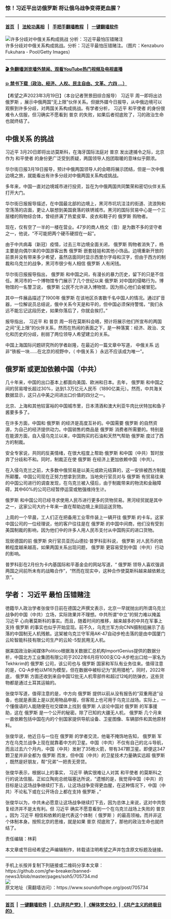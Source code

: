 ### 惊！习近平出访俄罗斯 将让俄乌战争变得更血腥？
------------------------

#### [首页](https://github.com/gfw-breaker/banned-news3/blob/master/README.md) &nbsp;&nbsp;|&nbsp;&nbsp; [法轮功真相](https://github.com/begood0513/basic/blob/master/README.md)  &nbsp;&nbsp;|&nbsp;&nbsp; [手把手翻墙教程](https://github.com/gfw-breaker/guides/wiki)  &nbsp;&nbsp;|&nbsp;&nbsp; [一键翻墙软件](https://github.com/gfw-breaker/nogfw/blob/master/README.md)  



<div><img alt="许多分歧对中俄关系构成挑战 分析：习近平最怕压错赌注" src="https://img.soundofhope.org/2023-03/1679259680408.jpg"/>
<br/><figcaption class="caption">
 许多分歧对中俄关系构成挑战。分析：习近平最怕压错赌注。（图片：Kenzaburo Fukuhara - Pool/Getty Images）
</figcaption></div><hr/>

#### [ 🎬  免翻墙浏览墙外禁闻、观看YouTube热门视频及电视直播](https://github.com/gfw-breaker/HelloWorld)

#### [ 💥  禁书下载（政治、经济、人权、民主自由、文革、六四 ...）](https://github.com/gfw-breaker/books/blob/master/README.md)

<div><div class="Content__Wrapper sc-1bvya0-0 elmmKw article_body" data-checkusr="" itemprop="articleBody">
 <div id="post_place_1">
 </div>
 <p class="meta-top">
  <span class="meta">
   【希望之声2023年3月19日】（本台记者贺景田综合报导）
  </span>
  <ok href="/term/1063">
   习近平
  </ok>
  周一即将出访
  <ok href="/term/1150">
   俄罗斯
  </ok>
  ，展示中俄两国“无上限”伙伴关系。但据外媒今日报导，从中俄边境可以观察到许多分歧，对两国关系构成挑战。有学者分析，
  <ok href="/term/1063">
   习近平
  </ok>
  <ok href="/term/850490">
   和平使者
  </ok>
  的身份很难令人信服，但习确实不愿看到
  <ok href="/term/6470">
   普京
  </ok>
  的失败，如果后者彻底败了，习的政治生命也就终结了。
 </p>
 <h2>
  <strong>
   <ok href="/term/72798">
    中俄关系
   </ok>
   的挑战
  </strong>
 </h2>
 <p>
  <ok href="/term/1063">
   习近平
  </ok>
  3月20日即将出访莫斯科，在海牙国际法庭对
  <ok href="/term/6470">
   普京
  </ok>
  发出逮捕令之际，北京作为
  <ok href="/term/850490">
   和平使者
  </ok>
  的身份更广泛受到质疑，两国领导人抱团取暖的意味似乎颇浓。
 </p>
 <p>
  华尔街日报3月19日报导，预计中俄两国领导人的会晤将展示团结，但是一次中俄边境之旅，就能看出有许多分歧对中俄两国关系构成挑战。
 </p>
 <p>
  多年来，中国一直对边境城市进行投资，旨在为中俄两国共同繁荣和密切伙伴关系打开大门。
 </p>
 <p>
  华尔街日报报导描述，在中国最北部的边境上，黑河市坑坑洼洼的街道、流浪狗和空荡荡的店面，更让人联想到美国衰落的铁锈城市。黑河的国际贸易中心是一个三层楼的购物综合体，曾经挤满了热爱皮草、皮衣和鞋子的
  <ok href="/term/1150">
   俄罗斯
  </ok>
  购物者。
 </p>
 <p>
  现在，仅有空了一半的一楼在营业。47岁的商人杨文（音）是为数不多的坚守者之一，他说，“不可能把两个硬币硬捏在一起”。
 </p>
 <p>
  由于中共病毒（新冠）疫情，过去三年边境全面关闭，
  <ok href="/term/1150">
   俄罗斯
  </ok>
  购物者消失了，杨主要是向偶尔来的中国游客出售
  <ok href="/term/1150">
   俄罗斯
  </ok>
  嵌套娃娃和其他小饰品。边境重新开放的前景并没有带来多少希望，虽然店面同时显示西里尔字母和汉字，但由于西方的制裁和乌克兰的战争，黑河市很少有人相信
  <ok href="/term/1150">
   俄罗斯
  </ok>
  人有闲钱。
 </p>
 <p>
  华尔街日报报导指出，
  <ok href="/term/1150">
   俄罗斯
  </ok>
  和中国之间，有漫长的暴力历史，留下的只是不信任。黑河市的一个博物馆专门展示了几个世纪以来
  <ok href="/term/1150">
   俄罗斯
  </ok>
  对中国的侵略行为。博物馆的一名警卫说，
  <ok href="/term/1150">
   俄罗斯
  </ok>
  公民不允许进入博物馆，因为担心他们会被冒犯。
 </p>
 <p>
  其中一件展品描述了1900年
  <ok href="/term/1150">
   俄罗斯
  </ok>
  在该地区杀害数千名中国人的情况。通过扩音器，一位解说员总结说，俄中关系今天是和平的，但中国必须保持警惕，“我们永远不能忘记这段历史，如果你落后了，你就会挨打。”
 </p>
 <p>
  报导指出，
  <ok href="/term/1063">
   习近平
  </ok>
  和
  <ok href="/term/6470">
   普京
  </ok>
  周一将在莫斯科会晤，预计将展示他们所宣布的两国之间“无上限”的伙伴关系，然而在热闹的表面之下，是一种落寞：经济、政治、文化和历史的分歧，削弱了两位领导人希望建立的关系。
 </p>
 <p>
  中国上海国际问题研究所的学者赵隆，在最近的一篇文章中写道，
  <ok href="/term/72798">
   中俄关系
  </ok>
  远非“铁板一块……在北京的视野中，（
  <ok href="/term/72798">
   中俄关系
  </ok>
  ）永远不应该成为唯一”。
 </p>
 <h2>
  <strong>
   <ok href="/term/1150">
    俄罗斯
   </ok>
   或更加依赖中国（中共）
  </strong>
 </h2>
 <p>
  几十年来，中国的出口基本上都面向美国、欧洲和日本。去年，
  <ok href="/term/1150">
   俄罗斯
  </ok>
  和中国之间的贸易增长超过30%，达到1.3万亿元人民币（1890亿美元）。然而，中共海关数据显示，这只占中美之间进出口价值的四分之一。
 </p>
 <p>
  北京、上海和其他较富裕的中国城市里，日本清酒和澳大利亚牛肉比伏特加和鱼子酱要多多了。
 </p>
 <p>
  在许多方面，中国和
  <ok href="/term/1150">
   俄罗斯
  </ok>
  的经济是高度互补的。中国需要
  <ok href="/term/1150">
   俄罗斯
  </ok>
  的自然资源，为自己的经济提供动力。中国销售的商品是
  <ok href="/term/1150">
   俄罗斯
  </ok>
  消费者所需要的。特别是在能源方面，自入侵乌克兰以来，中国购买的石油和天然气帮助
  <ok href="/term/1150">
   俄罗斯
  </ok>
  度过了西方的制裁。
 </p>
 <p>
  安全专家说，共同的反美情绪，在很大程度上帮助
  <ok href="/term/1150">
   俄罗斯
  </ok>
  和中国（中共）暂时放弃了分歧和不和。同时，制裁正在使
  <ok href="/term/1150">
   俄罗斯
  </ok>
  在经济上更加依赖中国（中共）。
 </p>
 <p>
  在入侵乌克兰之前，大多数中俄贸易是以美元或欧元结算的，这一安排被西方制裁所颠覆。中国公司现在正努力想拿到货款。当地央行官员对与
  <ok href="/term/1150">
   俄罗斯
  </ok>
  有贸易往来的中国公司进行的调查发现，在乌克兰被入侵后，由于制裁带来的物流和金融障碍，其中60%的公司已经暂停运营或勉强维持生计。
 </p>
 <p>
  <ok href="/term/1150">
   俄罗斯
  </ok>
  和中国公司已经寻求使用人民币进行更多的货物贸易。黑河经贸就是其中之一，这家公司大约十年来一直在帮助边境上来回运送货物。
 </p>
 <p>
  上周的一个早晨，工人们正在把备用工业零件装上一辆开往
  <ok href="/term/1150">
   俄罗斯
  </ok>
  的卡车。这家中国公司的一位经理说，他的客户往往是在
  <ok href="/term/1150">
   俄罗斯
  </ok>
  的中国中间商，他们没有受到美国制裁的影响，因为他们中的许多人用人民币支付从中国购买的进口货物。
 </p>
 <p>
  现居德国的前
  <ok href="/term/1150">
   俄罗斯
  </ok>
  央行官员亚历山德拉·普罗科彭科说，
  <ok href="/term/1150">
   俄罗斯
  </ok>
  对人民币的依赖程度越来越高，如果两国关系出现问题，
  <ok href="/term/1150">
   俄罗斯
  </ok>
  更容易受到中国（中共）行动的影响。
 </p>
 <p>
  普罗科彭在2月份为卡内基国际和平基金会的网站写道，“
  <ok href="/term/1150">
   俄罗斯
  </ok>
  领导人喜欢强调两国之间前所未有的战略合作”，“然而在现实中，这种合作使莫斯科越来越依赖北京”。
 </p>
 <h2>
  <strong>
   学者：
   <ok href="/term/1063">
    习近平
   </ok>
   最怕
   <ok href="/term/850670">
    压错赌注
   </ok>
  </strong>
 </h2>
 <p>
  徳籍华人政治学者张俊华日前在德国之声撰文表示，北京一早就抛出的所谓乌克兰战争的中国（中共）立场，实际效果并不理想。中共所谓“中立”的努力难以掩盖
  <ok href="/term/1063">
   习近平
  </ok>
  心向著莫斯科的事实。而且，随着时间的推移，越来越多的中共在军事上支持
  <ok href="/term/1150">
   俄罗斯
  </ok>
  的事实也似乎开始显现。前不久，乌克兰军方向CNN摄制组展示了击落的中国制无人机残骸。这架被乌克兰守军用AK-47自动步枪击落的是由中国厦门云轮智能科技有限公司生产的云轮-5型民用无人机。
 </p>
 <p>
  据美国政治新闻媒体Politico根据海关数据汇总机构ImportGenius提供的数据分析，中国北方工业集团有限公司于2022年6月将1000支CQ-A步枪出口给一家名为Tekhkrim的
  <ok href="/term/1150">
   俄罗斯
  </ok>
  公司，该公司也与
  <ok href="/term/1150">
   俄罗斯
  </ok>
  国家和军队有业务往来。值得注意的是，CQ-A步枪以M16为模型，但在数据中被标记为“民用猎枪”。同时，2022年底，
  <ok href="/term/1150">
   俄罗斯
  </ok>
  方面还收到来自中国12批无人机零部件和超过12吨的防弹衣，这些货物都是通过土耳其运输的。
 </p>
 <p>
  张俊华写道，值得注意的是，中方向
  <ok href="/term/1150">
   俄罗斯
  </ok>
  提供以前从没有报告的“双重用途”设备，也就是表面上是以民用物品申报，但客观上也可用于乌克兰战场。实际上，一个懂俄语的人能随便在社交媒体上找到
  <ok href="/term/1150">
   俄罗斯
  </ok>
  人谈论中国对
  <ok href="/term/1150">
   俄罗斯
  </ok>
  的军事援助，这在
  <ok href="/term/1150">
   俄罗斯
  </ok>
  是一个公开的秘密。除了已知的大疆无人机，
  <ok href="/term/1150">
   俄罗斯
  </ok>
  几个月来一直依赖包括中国在内的个别国家提供导航设备、卫星图像、车辆部件和其他原材料。
 </p>
 <p>
  张俊华说，他近日与一位在
  <ok href="/term/1150">
   俄罗斯
  </ok>
  的学者交流，他毫不掩饰地告知，
  <ok href="/term/1150">
   俄罗斯
  </ok>
  军方在乌克兰战争上现在就靠着中方的卫星。中国（中共）不仅有自己的北斗导航，而且过去六个月内，中国（中共）发射了35枚火箭，带有347颗卫星。即便这347颗卫星并非全都为
  <ok href="/term/1150">
   俄罗斯
  </ok>
  而发，但中国（中共）的卫星技术力量确实远超
  <ok href="/term/1150">
   俄罗斯
  </ok>
  ，既然是好朋友，帮“兄弟”一把责无旁贷。
 </p>
 <p>
  张俊华表示，根据以上的事实，
  <ok href="/term/1063">
   习近平
  </ok>
  确实很难让人对其
  <ok href="/term/850490">
   和平使者
  </ok>
  的莫斯科之行的说法信服。正如立陶宛总统瑙塞达所说，“遗憾的是，我觉得中国（中共）的目标是让这场战争继续打下去，让这场战争变得更血腥，在这种情况下，中国（中共）不论私下或在公开场合上都在支持
  <ok href="/term/1150">
   俄罗斯
  </ok>
  。”
 </p>
 <p>
  张俊华以为，中共未必愿意让这场战争继续打下去，因为总体上来说，这对中共恢复经济并不是太有利。但
  <ok href="/term/1063">
   习近平
  </ok>
  确实不愿意看到一个在乌克兰战场上失败的
  <ok href="/term/6470">
   普京
  </ok>
  。因为
  <ok href="/term/1063">
   习近平
  </ok>
  相信和依赖的是代表这个体制（
  <ok href="/term/1150">
   俄罗斯
  </ok>
  ）的最高领袖，而并非这个体制本身。按照北京的思维，就是如果
  <ok href="/term/6470">
   普京
  </ok>
  彻底败了，那他的政治生命也就终结了。
 </p>
 <p class="meta-btm">
  责任编辑：林莉
 </p>
 <p class="meta-btm">
  本文章或节目经希望之声编辑制作，转载请注明希望之声并包含原文标题及链接。
 </p>
</div>
</div>
<hr/>
手机上长按并复制下列链接或二维码分享本文章：<br/>
https://github.com/gfw-breaker/banned-news3/blob/master/pages/soh5/705734.md <br/>
<a href='https://github.com/gfw-breaker/banned-news3/blob/master/pages/soh5/705734.md'><img src='https://github.com/gfw-breaker/banned-news3/blob/master/pages/soh5/705734.md.png'/></a> <br/>
原文地址（需翻墙访问）：https://www.soundofhope.org/post/705734


------------------------
#### [首页](https://github.com/gfw-breaker/banned-news3/blob/master/README.md) &nbsp;|&nbsp; [一键翻墙软件](https://github.com/gfw-breaker/nogfw/blob/master/README.md) &nbsp;| [《九评共产党》](https://github.com/gfw-breaker/9ping.md/blob/master/README.md#九评之一评共产党是什么) | [《解体党文化》](https://github.com/gfw-breaker/jtdwh.md/blob/master/README.md) | [《共产主义的终极目的》](https://github.com/gfw-breaker/gczydzjmd.md/blob/master/README.md)


<img src='http://gfw-breaker.win/banned-news3/pages/soh5/705734.md' width='0px' height='0px'/>